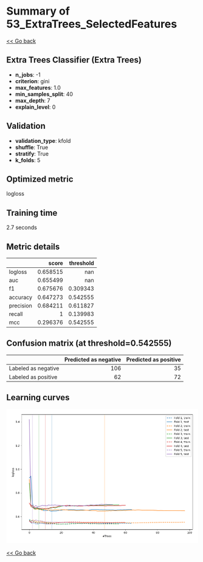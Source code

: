 # Summary of 53_ExtraTrees_SelectedFeatures

[<< Go back](../README.md)


## Extra Trees Classifier (Extra Trees)
- **n_jobs**: -1
- **criterion**: gini
- **max_features**: 1.0
- **min_samples_split**: 40
- **max_depth**: 7
- **explain_level**: 0

## Validation
 - **validation_type**: kfold
 - **shuffle**: True
 - **stratify**: True
 - **k_folds**: 5

## Optimized metric
logloss

## Training time

2.7 seconds

## Metric details
|           |    score |   threshold |
|:----------|---------:|------------:|
| logloss   | 0.658515 |  nan        |
| auc       | 0.655499 |  nan        |
| f1        | 0.675676 |    0.309343 |
| accuracy  | 0.647273 |    0.542555 |
| precision | 0.684211 |    0.611827 |
| recall    | 1        |    0.139983 |
| mcc       | 0.296376 |    0.542555 |


## Confusion matrix (at threshold=0.542555)
|                     |   Predicted as negative |   Predicted as positive |
|:--------------------|------------------------:|------------------------:|
| Labeled as negative |                     106 |                      35 |
| Labeled as positive |                      62 |                      72 |

## Learning curves
![Learning curves](learning_curves.png)

[<< Go back](../README.md)
